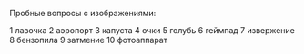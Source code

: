 Пробные вопросы с изображениями:

1	лавочка
2	аэропорт
3	капуста
4	очки
5	голубь
6	геймпад
7	извержение
8	бензопила
9	затмение
10	фотоаппарат